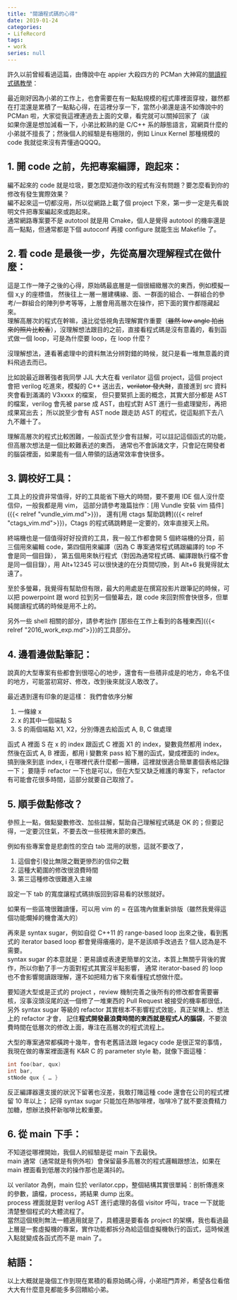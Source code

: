 ```yaml
---
title: "閱讀程式碼的心得"
date: 2019-01-24
categories:
- LifeRecord
tags:
- work
series: null
---
```


許久以前曾經看過這篇，由傳說中在 appier 大殺四方的 PCMan 大神寫的[閱讀程式碼教學](https://www.ptt.cc/bbs/Soft_Job/M.1515768272.A.392.html)：  

最近剛好因為小弟的工作上，也會需要在有一點點規模的程式庫裡面穿梭，雖然都在打混還是累積了一點點心得，在這裡分享一下，當然小弟還是遠不如傳說中的 PCMan 啦，大家從我這裡連過去上面的文章，看完就可以關掉回家了（誒  
如果你還是想加減看一下，小弟比較熟的是 C/C++ 系的靜態語言，寫網頁什麼的小弟就不擅長了；然後個人的經驗是有極限的，例如 Linux Kernel 那種規模的 code 我就從來沒有弄懂過QQQQ。  
<!--more-->

## 1. 開 code 之前，先把專案編譯，跑起來：

編不起來的 code 就是垃圾，要怎麼知道你改的程式有沒有問題？要怎麼看到你的修改有發生實際效果？  
編不起來這一切都沒用，所以從網路上載了個 project 下來，第一步一定是先看說明文件把專案編起來或跑起來。  
通常網路專案要不是 autotool 就是用 Cmake，個人是覺得 autotool 的機率還是高一點點，但通常都是下個 autoconf 再接 configure 就能生出 Makefile 了。  

## 2. 看 code 是最後一步，先從高層次理解程式在做什麼：

這是工作一陣子之後的心得，原始碼最底層是一個很細緻層次的東西，例如模擬一個 x,y 的座標值，
然後往上一層一層建構線、面、一群面的組合、一群組合的參考/一群組合的陣列參考等等，上層會用高層次在操作，把下面的實作都隱藏起來。  
理解高層次的程式在幹嘛，遠比從低視角去理解實作重要（~~雖然 low angle 拍出來的照片比較香~~），沒理解想法跟目的之前，直接看程式碼是沒有意義的，看到函式做一個 loop，可是為什麼要 loop，在 loop 什麼？  

沒理解想法，連看著處理中的資料無法分辨對錯的時候，就只是看一堆無意義的資料飛過去而已。  

比如說最近跟著強者我同學 JJL 大大在看 verilator 這個 project，這個 project 會把 verilog 吃進來，模擬的 C++ 送出去，~~verilator 發大財~~，直接進到 src 資料夾會看到滿滿的 V3xxxx 的檔案，
但只要緊抓上面的概念，其實大部分都是 AST 的檔案，verilog 會先被 parse 成 AST，由程式對 AST 進行一些處理變形，再把成果寫出去；
所以說至少會有 AST node 跟走訪 AST 的程式，從這點抓下去八九不離十了。  

理解高層次的程式比較困難，一般函式至少會有註解，可以註記這個函式的功能，但高層次想法是一個比較難表述的東西，
通常也不會訴諸文字，只會記在開發者的腦袋裡面，如果能有一個人帶領的話通常效率會快很多。  

## 3. 調校好工具：

工具上的投資非常值得，好的工具能省下極大的時間，要不要用 IDE 個人沒什麼信仰，一般我都是用 vim，
這部分請參考幾篇拙作：[用 Vundle 安裝 vim 插件]({{< relref "vundle_vim.md">}})，
還有[用 ctags 幫助跳轉]({{< relref "ctags_vim.md">}})，Ctags 的程式碼跳轉是一定要的，效率直接天上飛。  

終端機也是一個值得好好投資的工具，我一般工作都會開 5 個終端機的分頁，前三個用來編輯 code，第四個用來編譯（因為 C 專案通常程式碼跟編譯的 top 不會是同一個目錄），
第五個用來執行程式（對因為通常程式碼、編譯跟執行檔不會是同一個目錄），用 Alt+12345 可以很快速的在分頁間切換，到 Alt+6 我覺得就太遠了。  

至於多螢幕，我覺得有幫助但有限，最大的用處是在撰寫投影片跟筆記的時候，可以把 powerpoint 跟 word 拉到另一個螢幕去，跟 code 來回對照會快很多，但單純閱讀程式碼的時候是用不上的。  

另外一些 shell 相關的部分，請參考拙作 [那些在工作上看到的各種東西]({{< relref "2016_work_exp.md">}})的工具部分。  

## 4. 邊看邊做點筆記：

說真的大型專案有些都會到很噁心的地步，還會有一些積非成是的地方，命名不佳的地方，可能當初寫好、修改，改到後來就沒人敢改了。  

最近遇到還有印象的是這樣：  我們會依序分解

1. 一條線 x
2. x 的其中一個端點 S
3. S 的兩個端點 X1, X2，分別傳進去給函式 A, B, C 做處理

函式 A 裡面 S 在 x 的 index 跟函式 C 裡面 X1 的 index，變數竟然都用 index，然後在函式 A, B 裡面，都用 i 變數來 pass 給下層的函式，變成裡面的 index。  
搞到後來到底 index, i 在哪裡代表什麼都一團糟，這裡就很適合簡單畫個表格記錄一下；
要隨手 refactor 一下也是可以，但在大型又缺乏維護的專案下，refactor 有可能會花很多時間，這部分就要自己取捨了。  

## 5. 順手做點修改？

參照上一點，做點變數修改、加些註解，幫助自己理解程式碼是 OK 的；但要記得，一定要沉住氣，不要去改一些枝微末節的東西。  

例如有些專案會是悲劇性的空白 tab 混用的狀態，這就不要改了，

1. 這個會引發比無限之戰更慘烈的信仰之戰
2. 這種大範圍的修改很浪費時間
3. 第三這種修改很難進入主線

設定一下 tab 的寬度讓程式碼排版回到容易看的狀態就好。  

如果有一些區塊很難讀懂，可以用 vim 的 = 在區塊內做重新排版（雖然我覺得這個功能爛掉的機會滿大的）  

再來是 syntax sugar，例如自從 C++11 的 range-based loop 出來之後，看到舊式的 iterator based loop 都會覺得癢癢的，是不是該順手改過去？個人認為是不需要。  
syntax sugar 的本意就是：更易讀或表達更簡單的文法，本質上無關乎背後的實作，所以你動了手一方面對程式其實沒半點影響，
通常 iterator-based 的 loop 也不會影響閱讀跟理解，還不如把精力省下來看懂程式想做什麼。  

要知道大型或是正式的 project ，review 機制完善之後所有的修改都會需要審核，沒事沒頭沒尾的送一個修了一堆東西的 Pull Request 被接受的機率都很低，
另外 syntax sugar 等級的 refactor 其實根本不影響程式效能，真正架構上、想法上的 refactor 才會，
記住**程式開發最浪費時間的東西就是程式人的腦袋**，不要浪費時間在低層次的修改上面，專注在高層次的程式流程上。  

大型的專案通常都橫跨十幾年，會有老舊語法跟 legacy code 是很正常的事情，我現在做的專案裡面還有 K&R C 的 parameter style 勒，就像下面這種：  
```c
int foo(bar, qux)
int bar,
stNode qux { … }
```
反正編譯器還支援的狀況下留著也沒差，我敢打賭這種 code 還會在公司的程式裡留 10 年以上；
記得 syntax sugar 只能加在熱咖啡裡，咖啡冷了就不要浪費精力加糖，想辦法換杯新咖啡比較重要。  

## 6. 從 main 下手：

不知道從哪裡開始，我個人的經驗是從 main 下去最快。  
main 通常（通常就是有例外啦）會保留最多高層次的程式邏輯跟想法，如果在 main 裡面看到低層次的操作那也是滿抖的。  

以 verilator 為例，main 位於 verilator.cpp，整個結構其實很單純：剖析傳進來的參數，讀檔，process，將結果 dump 出來。  
process 裡面就是對 verilog AST 進行處理的各個 visitor 呼叫，trace 一下就能清楚整個程式的大體流程了。  
當然這個規則無法一體適用就是了，具體還是要看各 project 的架構，我也看過最上層是一套虛擬機的專案，實作功能都拆分為給這個虛擬機執行的函式，這時候進入點就變成各函式而不是 main 了。  

## 結語：

以上大概就是幾個工作到現在累積的看原始碼心得，小弟班門弄斧，希望各位看倌大大有什麼意見都能多多回饋給小弟。 